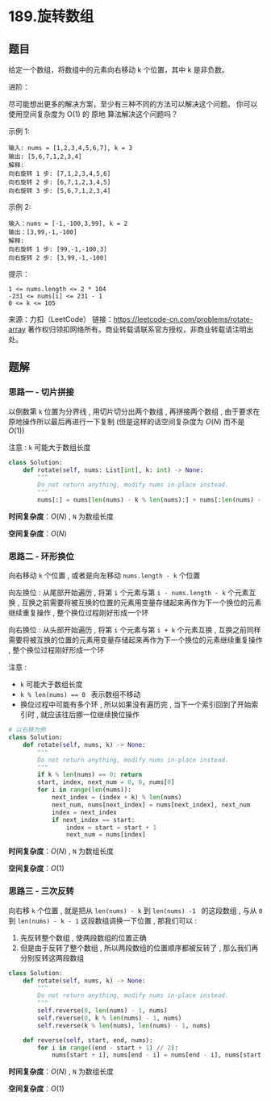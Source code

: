 # 189.旋转数组






<extoc></extoc>

## 题目

给定一个数组，将数组中的元素向右移动 k 个位置，其中 k 是非负数。


进阶：

尽可能想出更多的解决方案，至少有三种不同的方法可以解决这个问题。
你可以使用空间复杂度为 O(1) 的 原地 算法解决这个问题吗？


示例 1:
```
输入: nums = [1,2,3,4,5,6,7], k = 3
输出: [5,6,7,1,2,3,4]
解释:
向右旋转 1 步: [7,1,2,3,4,5,6]
向右旋转 2 步: [6,7,1,2,3,4,5]
向右旋转 3 步: [5,6,7,1,2,3,4]
```
示例 2:
```
输入：nums = [-1,-100,3,99], k = 2
输出：[3,99,-1,-100]
解释: 
向右旋转 1 步: [99,-1,-100,3]
向右旋转 2 步: [3,99,-1,-100]
```

提示：
```
1 <= nums.length <= 2 * 104
-231 <= nums[i] <= 231 - 1
0 <= k <= 105
```
来源：力扣（LeetCode）
链接：https://leetcode-cn.com/problems/rotate-array
著作权归领扣网络所有。商业转载请联系官方授权，非商业转载请注明出处。

## 题解

### 思路一 - 切片拼接

以倒数第 `k` 位置为分界线 , 用切片切分出两个数组 , 再拼接两个数组 , 由于要求在原地操作所以最后再进行一下复制 (但是这样的话空间复杂度为 $O(N)$ 而不是 $O(1)$)

注意 : `k` 可能大于数组长度

```python
class Solution:
    def rotate(self, nums: List[int], k: int) -> None:
        """
        Do not return anything, modify nums in-place instead.
        """
        nums[:] = nums[len(nums) - k % len(nums):] + nums[:len(nums) - k % len(nums)]
```

**时间复杂度**：$O(N)$ , `N` 为数组长度

**空间复杂度**：$O(N)$

### 思路二 - 环形换位

向右移动 `k` 个位置 , 或者是向左移动 `nums.length - k` 个位置 

向左换位 : 从尾部开始遍历 , 将第 `i` 个元素与第 `i - nums.length - k` 个元素互换 , 互换之前需要将被互换的位置的元素用变量存储起来再作为下一个换位的元素继续重复操作 , 整个换位过程刚好形成一个环

向右换位 : 从头部开始遍历 , 将第 `i` 个元素与第 `i + k` 个元素互换 , 互换之前同样需要将被互换的位置的元素用变量存储起来再作为下一个换位的元素继续重复操作 , 整个换位过程刚好形成一个环

注意 : 

- `k` 可能大于数组长度
- `k % len(nums) == 0 `  表示数组不移动
- 换位过程中可能有多个环 , 所以如果没有遍历完 , 当下一个索引回到了开始索引时 , 就应该往后挪一位继续换位操作

```python
# 以右移为例
class Solution:
    def rotate(self, nums, k) -> None:
        """
        Do not return anything, modify nums in-place instead.
        """
        if k % len(nums) == 0: return
        start, index, next_num = 0, 0, nums[0]
        for i in range(len(nums)):
            next_index = (index + k) % len(nums)
            next_num, nums[next_index] = nums[next_index], next_num
            index = next_index
            if next_index == start:
                index = start = start + 1
                next_num = nums[index]
```

**时间复杂度**：$O(N)$ , `N` 为数组长度

**空间复杂度**：$O(1)$

### 思路三 - 三次反转

向右移 `k` 个位置 , 就是把从 `len(nums) - k`  到 `len(nums) -1 ` 的这段数组 , 与从 `0` 到 `len(nums) - k - 1` 这段数组调换一下位置 , 那我们可以 : 

1. 先反转整个数组 , 使两段数组的位置正确
2. 但是由于反转了整个数组 , 所以两段数组的位置顺序都被反转了 , 那么我们再分别反转这两段数组

```python
class Solution:
    def rotate(self, nums, k) -> None:
        """
        Do not return anything, modify nums in-place instead.
        """
        self.reverse(0, len(nums) - 1, nums)
        self.reverse(0, k % len(nums) - 1, nums)
        self.reverse(k % len(nums), len(nums) - 1, nums)

    def reverse(self, start, end, nums):
        for i in range((end - start + 1) // 2):
            nums[start + i], nums[end - i] = nums[end - i], nums[start + i]
```

**时间复杂度**：$O(N)$ , `N` 为数组长度

**空间复杂度**：$O(1)$

